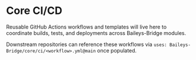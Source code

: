 # Core CI/CD

Reusable GitHub Actions workflows and templates will live here to coordinate builds, tests, and deployments across Baileys-Bridge modules.

Downstream repositories can reference these workflows via `uses: Baileys-Bridge/core/ci/<workflow>.yml@main` once populated.
